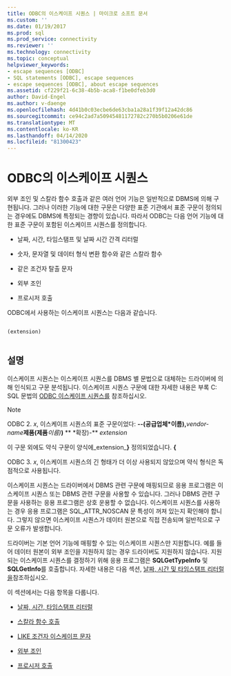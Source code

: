```yaml
---
title: ODBC의 이스케이프 시퀀스 | 마이크로 소프트 문서
ms.custom: ''
ms.date: 01/19/2017
ms.prod: sql
ms.prod_service: connectivity
ms.reviewer: ''
ms.technology: connectivity
ms.topic: conceptual
helpviewer_keywords:
- escape sequences [ODBC]
- SQL statements [ODBC], escape sequences
- escape sequences [ODBC], about escape sequences
ms.assetid: cf229f21-6c38-4b5b-aca8-f1be0dfeb3d0
author: David-Engel
ms.author: v-daenge
ms.openlocfilehash: 4d41b0c03ecbe6de63cba1a28a1f39f12a42dc86
ms.sourcegitcommit: ce94c2ad7a50945481172782c270b5b0206e61de
ms.translationtype: MT
ms.contentlocale: ko-KR
ms.lasthandoff: 04/14/2020
ms.locfileid: "81300423"
---
```

# <a name="escape-sequences-in-odbc"></a>ODBC의 이스케이프 시퀀스
외부 조인 및 스칼라 함수 호출과 같은 여러 언어 기능은 일반적으로 DBMS에 의해 구현됩니다. 그러나 이러한 기능에 대한 구문은 다양한 표준 기관에서 표준 구문이 정의되는 경우에도 DBMS에 특정되는 경향이 있습니다. 따라서 ODBC는 다음 언어 기능에 대한 표준 구문이 포함된 이스케이프 시퀀스를 정의합니다.  
  
-   날짜, 시간, 타임스탬프 및 날짜 시간 간격 리터럴  
  
-   숫자, 문자열 및 데이터 형식 변환 함수와 같은 스칼라 함수  
  
-   같은 조건자 탈출 문자  
  
-   외부 조인  
  
-   프로시저 호출  
  
 ODBC에서 사용하는 이스케이프 시퀀스는 다음과 같습니다.  
  
```  
  
(extension)  
  
```  
  
## <a name="remarks"></a>설명  
 이스케이프 시퀀스는 이스케이프 시퀀스를 DBMS 별 문법으로 대체하는 드라이버에 의해 인식되고 구문 분석됩니다. 이스케이프 시퀀스 구문에 대한 자세한 내용은 부록 C: SQL 문법의 [ODBC 이스케이프 시퀀스를](../../../odbc/reference/appendixes/odbc-escape-sequences.md) 참조하십시오.  
  
> [!NOTE]  
>  ODBC 2. *x*, 이스케이프 시퀀스의 표준 구문이었다: **--(공급업체\*이름),**_vendor-name_**제품(제품**_이름)_**)** ** \*확장)-** _extension_  
>   
>  이 구문 외에도 약식 구문이 양식에_extension_**}** 정의되었습니다. **{**  
>   
>  ODBC 3. *x*, 이스케이프 시퀀스의 긴 형태가 더 이상 사용되지 않았으며 약식 형식은 독점적으로 사용됩니다.  
  
 이스케이프 시퀀스는 드라이버에서 DBMS 관련 구문에 매핑되므로 응용 프로그램은 이스케이프 시퀀스 또는 DBMS 관련 구문을 사용할 수 있습니다. 그러나 DBMS 관련 구문을 사용하는 응용 프로그램은 상호 운용할 수 없습니다. 이스케이프 시퀀스를 사용하는 경우 응용 프로그램은 SQL_ATTR_NOSCAN 문 특성이 꺼져 있는지 확인해야 합니다. 그렇지 않으면 이스케이프 시퀀스가 데이터 원본으로 직접 전송되며 일반적으로 구문 오류가 발생합니다.  
  
 드라이버는 기본 언어 기능에 매핑할 수 있는 이스케이프 시퀀스만 지원합니다. 예를 들어 데이터 원본이 외부 조인을 지원하지 않는 경우 드라이버도 지원하지 않습니다. 지원되는 이스케이프 시퀀스를 결정하기 위해 응용 프로그램은 **SQLGetTypeInfo** 및 **SQLGetInfo**를 호출합니다. 자세한 내용은 다음 섹션, [날짜, 시간 및 타임스탬프 리터럴을](../../../odbc/reference/develop-app/date-time-and-timestamp-literals.md)참조하십시오.  
  
 이 섹션에서는 다음 항목을 다룹니다.  
  
-   [날짜, 시간, 타임스탬프 리터럴](../../../odbc/reference/develop-app/date-time-and-timestamp-literals.md)  
  
-   [스칼라 함수 호출](../../../odbc/reference/develop-app/scalar-function-calls.md)  
  
-   [LIKE 조건자 이스케이프 문자](../../../odbc/reference/develop-app/like-predicate-escape-character.md)  
  
-   [외부 조인](../../../odbc/reference/develop-app/outer-joins.md)  
  
-   [프로시저 호출](../../../odbc/reference/develop-app/procedure-calls.md)
